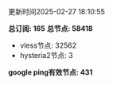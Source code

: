 更新时间2025-02-27 18:10:55

**总订阅: 165**
**总节点: 58418**
- vless节点: 32562
- hysteria2节点: 3

**google ping有效节点: 431**
